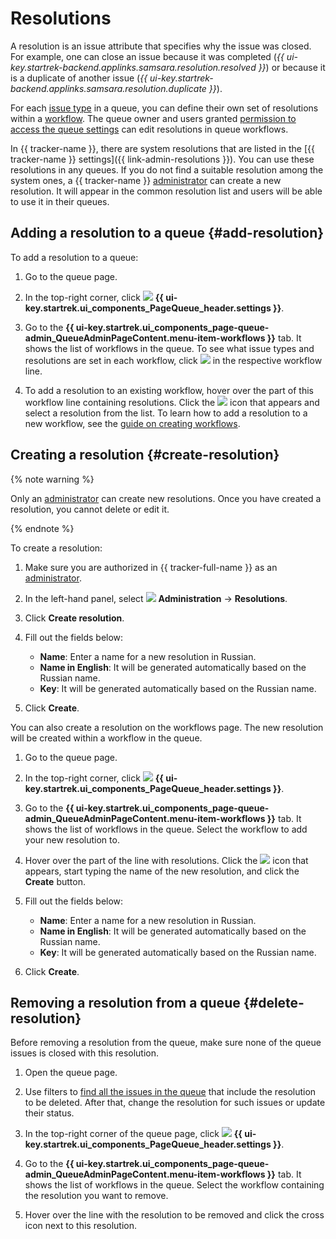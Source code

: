 # Resolutions

A resolution is an issue attribute that specifies why the issue was closed. For example, one can close an issue because it was completed (*{{ ui-key.startrek-backend.applinks.samsara.resolution.resolved }}*) or because it is a duplicate of another issue (*{{ ui-key.startrek-backend.applinks.samsara.resolution.duplicate }}*).

For each [issue type](./add-ticket-type.md) in a queue, you can define their own set of resolutions within a [workflow](./add-workflow.md). The queue owner and users granted [permission to access the queue settings](queue-access.md) can edit resolutions in queue workflows.

In {{ tracker-name }}, there are system resolutions that are listed in the [{{ tracker-name }} settings]({{ link-admin-resolutions }}). You can use these resolutions in any queues. If you do not find a suitable resolution among the system ones, a {{ tracker-name }} [administrator](../role-model.md) can create a new resolution. It will appear in the common resolution list and users will be able to use it in their queues.

## Adding a resolution to a queue {#add-resolution}

To add a resolution to a queue:

1. Go to the queue page.

1. In the top-right corner, click ![](../../_assets/tracker/svg/settings-old.svg) **{{ ui-key.startrek.ui_components_PageQueue_header.settings }}**.

1. Go to the **{{ ui-key.startrek.ui_components_page-queue-admin_QueueAdminPageContent.menu-item-workflows }}** tab. It shows the list of workflows in the queue. To see what issue types and resolutions are set in each workflow, click ![](../../_assets/tracker/svg/arrow.svg) in the respective workflow line.

1. To add a resolution to an existing workflow, hover over the part of this workflow line containing resolutions. Click the ![](../../_assets/tracker/svg/add-filter.svg) icon that appears and select a resolution from the list. To learn how to add a resolution to a new workflow, see the [guide on creating workflows](./add-workflow.md#create).

## Creating a resolution {#create-resolution}

{% note warning %}

Only an [administrator](../role-model.md) can create new resolutions. Once you have created a resolution, you cannot delete or edit it.

{% endnote %}

To create a resolution:

1. Make sure you are authorized in {{ tracker-full-name }} as an [administrator](../role-model.md).

1. In the left-hand panel, select ![](../../_assets/tracker/svg/admin.svg) **Administration** → **Resolutions**.

1. Click **Create resolution**.

1. Fill out the fields below:
   * **Name**: Enter a name for a new resolution in Russian.
   * **Name in English**: It will be generated automatically based on the Russian name.
   * **Key**: It will be generated automatically based on the Russian name.

1. Click **Create**.

You can also create a resolution on the workflows page. The new resolution will be created within a workflow in the queue.

1. Go to the queue page.

1. In the top-right corner, click ![](../../_assets/tracker/svg/settings-old.svg) **{{ ui-key.startrek.ui_components_PageQueue_header.settings }}**.

1. Go to the **{{ ui-key.startrek.ui_components_page-queue-admin_QueueAdminPageContent.menu-item-workflows }}** tab. It shows the list of workflows in the queue. Select the workflow to add your new resolution to.

1. Hover over the part of the line with resolutions. Click the ![](../../_assets/tracker/svg/add-filter.svg) icon that appears, start typing the name of the new resolution, and click the **Create** button.

1. Fill out the fields below:
   * **Name**: Enter a name for a new resolution in Russian.
   * **Name in English**: It will be generated automatically based on the Russian name.
   * **Key**: It will be generated automatically based on the Russian name.

1. Click **Create**.

## Removing a resolution from a queue {#delete-resolution}

Before removing a resolution from the queue, make sure none of the queue issues is closed with this resolution.

1. Open the queue page.

1. Use filters to [find all the issues in the queue](quick-filters.md) that include the resolution to be deleted. After that, change the resolution for such issues or update their status.

1. In the top-right corner of the queue page, click ![](../../_assets/tracker/svg/settings-old.svg) **{{ ui-key.startrek.ui_components_PageQueue_header.settings }}**.

1. Go to the **{{ ui-key.startrek.ui_components_page-queue-admin_QueueAdminPageContent.menu-item-workflows }}** tab. It shows the list of workflows in the queue. Select the workflow containing the resolution you want to remove.

1. Hover over the line with the resolution to be removed and click the cross icon next to this resolution.
